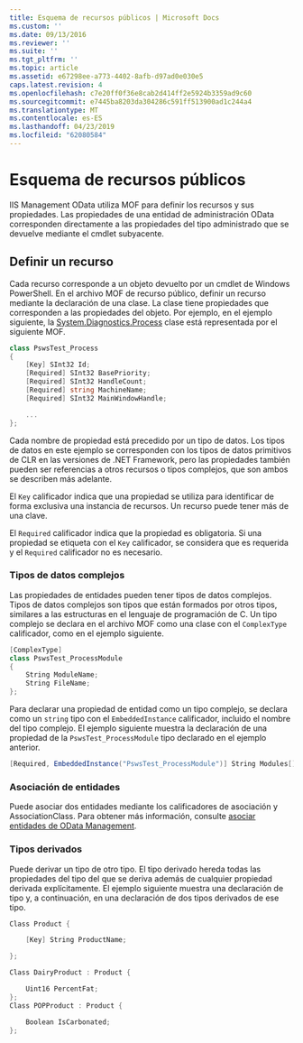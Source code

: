 ```yaml
---
title: Esquema de recursos públicos | Microsoft Docs
ms.custom: ''
ms.date: 09/13/2016
ms.reviewer: ''
ms.suite: ''
ms.tgt_pltfrm: ''
ms.topic: article
ms.assetid: e67298ee-a773-4402-8afb-d97ad0e030e5
caps.latest.revision: 4
ms.openlocfilehash: c7e20ff0f36e8cab2d414ff2e5924b3359ad9c60
ms.sourcegitcommit: e7445ba8203da304286c591ff513900ad1c244a4
ms.translationtype: MT
ms.contentlocale: es-ES
ms.lasthandoff: 04/23/2019
ms.locfileid: "62080584"
---
```

# <a name="public-resource-schema"></a>Esquema de recursos públicos

IIS Management OData utiliza MOF para definir los recursos y sus propiedades. Las propiedades de una entidad de administración OData corresponden directamente a las propiedades del tipo administrado que se devuelve mediante el cmdlet subyacente.

## <a name="defining-a-resource"></a>Definir un recurso

Cada recurso corresponde a un objeto devuelto por un cmdlet de Windows PowerShell. En el archivo MOF de recurso público, definir un recurso mediante la declaración de una clase. La clase tiene propiedades que corresponden a las propiedades del objeto. Por ejemplo, en el ejemplo siguiente, la [System.Diagnostics.Process](/dotnet/api/System.Diagnostics.Process) clase está representada por el siguiente MOF.

```csharp
class PswsTest_Process
{
    [Key] SInt32 Id;
    [Required] SInt32 BasePriority;
    [Required] SInt32 HandleCount;
    [Required] string MachineName;
    [Required] SInt32 MainWindowHandle;

    ...
};
```

Cada nombre de propiedad está precedido por un tipo de datos. Los tipos de datos en este ejemplo se corresponden con los tipos de datos primitivos de CLR en las versiones de .NET Framework, pero las propiedades también pueden ser referencias a otros recursos o tipos complejos, que son ambos se describen más adelante.

El `Key` calificador indica que una propiedad se utiliza para identificar de forma exclusiva una instancia de recursos. Un recurso puede tener más de una clave.

El `Required` calificador indica que la propiedad es obligatoria. Si una propiedad se etiqueta con el `Key` calificador, se considera que es requerida y el `Required` calificador no es necesario.

### <a name="complex-data-types"></a>Tipos de datos complejos

Las propiedades de entidades pueden tener tipos de datos complejos. Tipos de datos complejos son tipos que están formados por otros tipos, similares a las estructuras en el lenguaje de programación de C. Un tipo complejo se declara en el archivo MOF como una clase con el `ComplexType` calificador, como en el ejemplo siguiente.

```csharp
[ComplexType]
class PswsTest_ProcessModule
{
    String ModuleName;
    String FileName;
};
```

Para declarar una propiedad de entidad como un tipo complejo, se declara como un `string` tipo con el `EmbeddedInstance` calificador, incluido el nombre del tipo complejo. El ejemplo siguiente muestra la declaración de una propiedad de la `PswsTest_ProcessModule` tipo declarado en el ejemplo anterior.

```csharp
[Required, EmbeddedInstance("PswsTest_ProcessModule")] String Modules[];
```

### <a name="associating-entities"></a>Asociación de entidades

Puede asociar dos entidades mediante los calificadores de asociación y AssociationClass. Para obtener más información, consulte [asociar entidades de OData Management](./associating-management-odata-entities.md).

### <a name="derived-types"></a>Tipos derivados

Puede derivar un tipo de otro tipo. El tipo derivado hereda todas las propiedades del tipo del que se deriva además de cualquier propiedad derivada explícitamente. El ejemplo siguiente muestra una declaración de tipo y, a continuación, en una declaración de dos tipos derivados de ese tipo.

```csharp
Class Product {

    [Key] String ProductName;

};

Class DairyProduct : Product {

    Uint16 PercentFat;
};
Class POPProduct : Product {

    Boolean IsCarbonated;
};
```